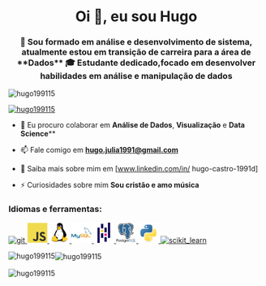 <h1 align="center">Oi 👋, eu sou Hugo</h1>
<h3 align="center">🎯 Sou formado em análise e desenvolvimento de sistema, atualmente estou em transição de carreira para a área de **Dados** 🎓 Estudante dedicado,focado em desenvolver habilidades em análise e manipulação de dados</h3>

<p align="left"> <img src="https://komarev.com/ghpvc/?username=hugo199115&label=Profile%20views&color=0e75b6&style=flat" alt="hugo199115" /> </p>

<p align="left"> <a href="https://github.com/ryo-ma/github-profile-trophy"><img src="https://github-profile-trophy.vercel.app/?username=hugo199115" alt="hugo199115" /></a> </p>

- 👯 Eu procuro colaborar em **Análise de Dados**, **Visualização** e **Data Science****

- 📫 Fale comigo em **hugo.julia1991@gmail.com**

- 📄 Saiba mais sobre mim em [www.linkedin.com/in/ hugo-castro-1991d]

- ⚡ Curiosidades sobre mim **Sou cristão e amo música**

<h3 align="left">Idiomas e ferramentas:</h3>
<p align="left"> <a href="https://git-scm.com/" target="_blank" rel="noreferrer"> <img src="https://www.vectorlogo.zone/logos/git-scm/git-scm-icon.svg" alt="git" width="40" height="40"/> </a> <a href="https://developer.mozilla.org/en-US/docs/Web/JavaScript" target="_blank" rel="noreferrer"> <img src="https://raw.githubusercontent.com/devicons/devicon/master/icons/javascript/javascript-original.svg" alt="javascript" width="40" height="40"/> </a> <a href="https://www.linux.org/" target="_blank" rel="noreferrer"> <img src="https://raw.githubusercontent.com/devicons/devicon/master/icons/linux/linux-original.svg" alt="linux" width="40" height="40"/> </a> <a href="https://www.mysql.com/" target="_blank" rel="noreferrer"> <img src="https://raw.githubusercontent.com/devicons/devicon/master/icons/mysql/mysql-original-wordmark.svg" alt="mysql" width="40" height="40"/> </a> <a href="https://pandas.pydata.org/" target="_blank" rel="noreferrer"> <img src="https://raw.githubusercontent.com/devicons/devicon/2ae2a900d2f041da66e950e4d48052658d850630/icons/pandas/pandas-original.svg" alt="pandas" width="40" height="40"/> </a> <a href="https://www.postgresql.org" target="_blank" rel="noreferrer"> <img src="https://raw.githubusercontent.com/devicons/devicon/master/icons/postgresql/postgresql-original-wordmark.svg" alt="postgresql" width="40" height="40"/> </a> <a href="https://www.python.org" target="_blank" rel="noreferrer"> <img src="https://raw.githubusercontent.com/devicons/devicon/master/icons/python/python-original.svg" alt="python" width="40" height="40"/> </a> <a href="https://scikit-learn.org/" target="_blank" rel="noreferrer"> <img src="https://upload.wikimedia.org/wikipedia/commons/0/05/Scikit_learn_logo_small.svg" alt="scikit_learn" width="40" height="40"/> </a> </p>

<p><img align="left" src="https://github-readme-stats.vercel.app/api/top-langs?username=hugo199115&show_icons=true&locale=en&layout=compact" alt="hugo199115" /></p>

<p> <img align="center" src="https://github-readme-stats.vercel.app/api?username=hugo199115&show_icons=true&locale=en" alt="hugo199115" /></p>

<p><img align="center" src="https://github-readme-streak-stats.herokuapp.com/?user=hugo199115&" alt="hugo199115" /></p>
